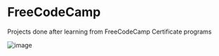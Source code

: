 # FreeCodeCamp
Projects done after learning from FreeCodeCamp Certificate programs

![image](https://github.com/NiroulaSunam/FreeCodeCamp/assets/69410705/e6a72b28-5f9d-417c-a20d-9ae364930119)
